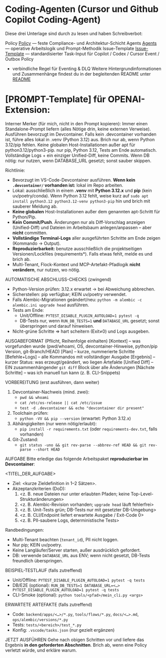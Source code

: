 # Coding-Agenten (Cursor und Github Copilot Coding-Agent)
Diese drei Unterlage sind durch zu lesen und haben Schreibverbot:

Policy [Policy](/.cursor/rules/Coding-Agent-Policy.mdc)
 — feste Compliance- und Architektur-Schicht
Agents [Agents](/.cursor/rules/agents.mdc)
 — operative Arbeitslogik und Prompt-Methodik
Issue-Template [Issue-Template](/.cursor/rules/Issue-Template_für_GitHub_Copilot_Coding-Agent.mdc)
 — standardisierter Task-Input für Copilot / Codex / Cursor
Event / Outbox Policy
- verbindliche Regel für Eventing & DLQ [](/.cursor/rules/Event-Outbox-Policy-Ereignisrichtlinie.mdc)
Weitere Hintergrundinformationen und Zusammenhänge findest du in der begleitenden
README unter [README](/docs/coding-agents/README.md)


# [PROMPT-Template] für OPENAI-Extension:

Interner Merker (für mich, nicht in den Prompt kopieren):
Immer einen Standalone-Prompt liefern (alles Nötige drin, keine externen Verweise).
Ausführen bevorzugt im Devcontainer. Falls kein .devcontainer vorhanden ist, führe alles lokal in .venv (Python 3.12) aus. Brich nur ab, wenn Python 3.12/pip fehlen. Keine globalen Host-Installationen außer apt für python3.12/python3-pip. nur pip, Python 3.12, Tests am Ende automatisch.
Vollständige Logs + ein einziger Unified-Diff, keine Commits.
Wenn DB nötig: nur nutzen, wenn DATABASE_URL gesetzt; sonst sauber skippen.

Richtlinie:
- Bevorzugt im VS-Code-Devcontainer ausführen. **Wenn kein `.devcontainer/` vorhanden ist:** lokal im Repo arbeiten.
- Lokal: ausschließlich in einem **.venv** mit **Python 3.12.x** und **pip** (kein uv/poetry/conda). Wenn Python 3.12 fehlt, weise kurz auf `sudo apt install python3.12 python3.12-venv python3-pip` hin und brich mit sauberer Meldung ab.
- **Keine globalen** Host-Installationen außer dem genannten apt-Schritt für Python/Pip.
- **Kein Commit/Push**. Änderungen nur als Diff-Vorschlag anzeigen (Unified-Diff) und Dateien im Arbeitsbaum anlegen/anpassen – aber **nicht** committen.
- **Vollständige Terminal-Logs** aller ausgeführten Schritte am Ende zeigen (Kommando → Output).
- **Reproduzierbarkeit:** benutze ausschließlich die projektseitigen Versionen/Lockfiles (requirements*). Falls etwas fehlt, melde es und brich ab.
- Multi-Tenant, Flock-Kontext und MCP-Artefakt-Pfadlogik **nicht verändern**, nur nutzen, wo nötig.


AUTOMATISCHE ABSCHLUSS-CHECKS (zwingend)
- Python-Version prüfen: 3.12.x erwartet → bei Abweichung abbrechen.
- Sicherstellen: pip verfügbar; KEIN uv/poetry verwendet.
- Falls Alembic-Migrationen geändert/neu: `python -m alembic -c alembic.ini upgrade head` ausführen.
- Tests am Ende:
  - Unit/Offline: `PYTEST_DISABLE_PLUGIN_AUTOLOAD=1 pytest -q`
  - DB-Tests nur, wenn `RUN_DB_TESTS=1` **und** `DATABASE_URL` gesetzt; sonst überspringen und darauf hinweisen.
- Nicht-grüne Schritte ⇒ hart scheitern (Exit≠0) und Logs ausgeben.

AUSGABEFORMAT (Pflicht, Reihenfolge einhalten)
[Kontext]        – was vorgefunden wurde (pwd/whoami, OS, devcontainer-Hinweise, python/pip Version, git-Branch/HEAD)
[Plan]           – kurze, nummerierte Schritte
[Befehle+Logs]   – alle Kommandos mit vollständiger Ausgabe
[Ergebnis]       – kurzer Status: was erzeugt/geändert, wo liegen Artefakte
[Unified Diff]   – EIN zusammenhängender `git diff` Block über alle Änderungen
[Nächste Schritte] – was ich manuell tun kann (z. B. CLI-Snippets)

VORBEREITUNG (erst ausführen, dann weiter)
1) Devcontainer-Nachweis (mind. zwei):
   - `pwd && whoami`
   - `cat /etc/os-release || cat /etc/issue`
   - `test -d .devcontainer && echo "devcontainer dir present"`
2) Toolchain prüfen:
   - `python -VV && pip --version`  (erwartet: Python 3.12.x)
3) Abhängigkeiten (nur wenn nötig/erlaubt):
   - `pip install -r requirements.txt`  (oder `requirements-dev.txt`, falls vorhanden)
4) Git-Zustand:
   - `git status -uno && git rev-parse --abbrev-ref HEAD && git rev-parse --short HEAD`

AUFGABE
Bitte erledige das folgende Arbeitspaket **reproduzierbar im Devcontainer**:

<TITEL_DER_AUFGABE>
- Ziel: <kurze Zieldefinition in 1–2 Sätzen>.
- Akzeptanzkriterien (DoD):
  1) <z. B. neue Dateien nur unter erlaubten Pfaden; keine Top-Level-Strukturänderungen>
  2) <z. B. Alembic-Revision vorhanden; `upgrade head` läuft fehlerfrei>
  3) <z. B. Unit-Tests grün; DB-Tests nur mit gesetzter DB-Umgebung>
  4) <z. B. CLI/Endpoint liefert erwartete Ausgabe / Exit-Code 0>
  5) <z. B. PII-saubere Logs, deterministische Tests>

Randbedingungen:
- Multi-Tenant beachten (`tenant_id`), PII nicht loggen.
- Nur pip; KEIN uv/poetry.
- Keine Langläufer/Server starten, außer ausdrücklich gefordert.
- DB: verwende `DATABASE_URL` aus ENV; wenn nicht gesetzt, DB-Tests freundlich überspringen.

BEISPIEL-TESTLAUF (falls zutreffend)
- Unit/Offline: `PYTEST_DISABLE_PLUGIN_AUTOLOAD=1 pytest -q tests`
- DB/E2E (optional): `RUN_DB_TESTS=1 DATABASE_URL=<…> PYTEST_DISABLE_PLUGIN_AUTOLOAD=1 pytest -q tests`
- CLI-Smoke (optional): `python tools/<pfad>/mein_cli.py <args>`

ERWARTETE ARTEFAKTE (falls zutreffend)
- Code: `backend/apps/<…>/*.py`, `tools/flows/*.py`, `docs/<…>.md`, `ops/alembic/versions/*.py`
- Tests: `tests/<bereich>/test_*.py`
- Konfig: `.vscode/tasks.json` (nur gezielt ergänzen)

JETZT AUSFÜHREN
Gehe nach obigen Schritten vor und liefere das Ergebnis **in den geforderten Abschnitten**. Brich ab, wenn eine Policy verletzt würde, und erkläre warum.
